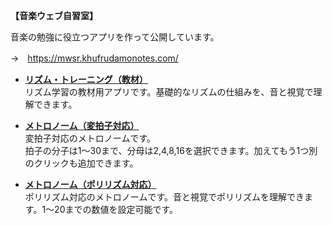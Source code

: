 **【音楽ウェブ自習室】**  
  
音楽の勉強に役立つアプリを作って公開しています。  
  
→　https://mwsr.khufrudamonotes.com/  
  
- [**リズム・トレーニング（教材）**](https://mwsr.khufrudamonotes.com/rhythm-training)  
リズム学習の教材用アプリです。基礎的なリズムの仕組みを、音と視覚で理解できます。  
  
- [**メトロノーム（変拍子対応）**](https://mwsr.khufrudamonotes.com/metronome)  
変拍子対応のメトロノームです。  
拍子の分子は1～30まで、分母は2,4,8,16を選択できます。加えてもう1つ別のクリックも追加できます。  
  
- [**メトロノーム（ポリリズム対応）**](https://mwsr.khufrudamonotes.com/polyrhythm-metronome)  
ポリリズム対応のメトロノームです。音と視覚でポリリズムを理解できます。1～20までの数値を設定可能です。  